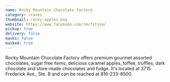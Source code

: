 ```yaml
---
name: Rocky Mountain Chocolate Factory
category: craves
thumbnail: rocky-apples.png
website: https://www.facebook.com/rmcfstjoe/
pickup: true
delivery: false
masks: false
masked: true
---
```

R﻿ocky Mountain Chocolate Factory offers premium gourmet assorted chocolates, sugar free items, delicious caramel apples, toffee, truffles, dark chocolate and store-made chocolates and fudge. It's located at 3715 Frederick Ave., Ste. B and can be reached at 816-233-8500.